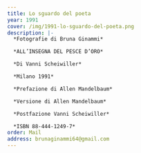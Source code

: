 ```yaml
---
title: Lo sguardo del poeta
year: 1991
cover: /img/1991-lo-sguardo-del-poeta.png
description: |-
  *Fotografie di Bruna Ginammi*

  *ALL’INSEGNA DEL PESCE D’ORO*

  *Di Vanni Scheiwiller*

  *Milano 1991* 

  *Prefazione di Allen Mandelbaum*

  *Versione di Allen Mandelbaum*

  *Postfazione Vanni Scheiwiller*

  *ISBN 88-444-1249-7*
order: Mail
address: brunaginammi64@gmail.com
---
```

